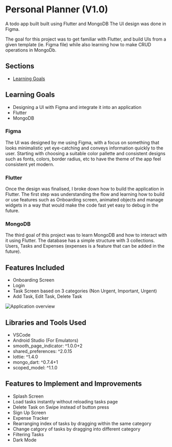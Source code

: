 # Personal Planner (V1.0)

A todo app built built using Flutter and MongoDB The UI design was done in Figma.

The goal for this project was to get familiar with Flutter, and build UIs from a given template (ie. Figma file) while also learning how to make CRUD operations in MongoDb.

## Sections 
- [Learning Goals](https://github.com/MohammadMazin/Personal-Planner#learning-goals)

## Learning Goals
- Designing a UI with Figma and integrate it into an application
- Flutter
- MongoDB

### Figma

The UI was designed by me using Figma, with a focus on something that looks minimalistic yet eye-catching and conveys information quickly to the user. Starting with choosing a suitable color pallette and consistent designs such as fonts, colors, border radius, etc to have the theme of the app feel consistent yet modern.

### Flutter

Once the design was finalised, I broke down how to build the application in Flutter. The first step was understanding the flow and learning how to build or use features such as Onboarding screen, animated objects and manage widgets in a way that would make the code fast yet easy to debug in the future.

### MongoDB

The third goal of this project was to learn MongoDB and how to interact with it using Flutter. The database has a simple structure with 3 collections. Users, Tasks and Expenses (expenses is a feature that can be added in the future).

## Features Included
- Onboarding Screen
- Login
- Task Screen based on 3 categories (Non Urgent, Important, Urgent)
- Add Task, Edit Task, Delete Task

![Application overview](https://i.imgur.com/896weoW.gif)

## Libraries and Tools Used
- VSCode
- Android Studio (For Emulators)
- smooth_page_indicator: ^1.0.0+2
- shared_preferences: ^2.0.15
- lottie: ^1.4.0
- mongo_dart: ^0.7.4+1
- scoped_model: ^1.1.0

## Features to Implement and Improvements
- Splash Screen
- Load tasks instantly without reloading tasks page
- Delete Task on Swipe instead of button press
- Sign Up Screen
- Expense Tracker
- Rearranging index of tasks by dragging within the same category
- Change catgory of tasks by dragging into different category
- Filtering Tasks 
- Dark Mode

